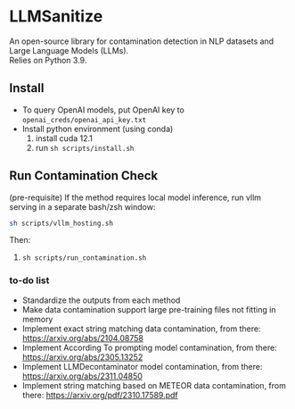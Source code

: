 # LLMSanitize
An open-source library for contamination detection in NLP datasets and Large Language Models (LLMs).  
Relies on Python 3.9.


## Install
- To query OpenAI models, put OpenAI key to `openai_creds/openai_api_key.txt`
- Install python environment (using conda)
    1. install cuda 12.1
    2. run `sh scripts/install.sh`

## Run Contamination Check
(pre-requisite) If the method requires local model inference, run vllm serving in a separate bash/zsh window:
```bash
sh scripts/vllm_hosting.sh
```
Then: 
1. `sh scripts/run_contamination.sh`


### to-do list
- Standardize the outputs from each method
- Make data contamination support large pre-training files not fitting in memory 
- Implement exact string matching data contamination, from there: https://arxiv.org/abs/2104.08758
- Implement According To prompting model contamination, from there: https://arxiv.org/abs/2305.13252
- Implement LLMDecontaminator model contamination, from there: https://arxiv.org/abs/2311.04850
- Implement string matching based on METEOR data contamination, from there: https://arxiv.org/pdf/2310.17589.pdf
